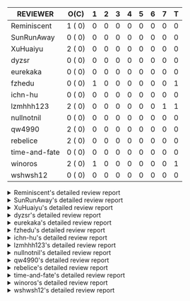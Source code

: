 |   REVIEWER    |  O(C)   | 1 | 2 | 3 | 4 | 5 | 6 | 7 | T |
|---------------|---------|---|---|---|---|---|---|---|---|
| Reminiscent   |  1 ( 0) | 0 | 0 | 0 | 0 | 0 | 0 | 0 | 0 |
| SunRunAway    |  0 ( 0) | 0 | 0 | 0 | 0 | 0 | 0 | 0 | 0 |
| XuHuaiyu      |  2 ( 0) | 0 | 0 | 0 | 0 | 0 | 0 | 0 | 0 |
| dyzsr         |  0 ( 0) | 0 | 0 | 0 | 0 | 0 | 0 | 0 | 0 |
| eurekaka      |  0 ( 0) | 0 | 0 | 0 | 0 | 0 | 0 | 0 | 0 |
| fzhedu        |  0 ( 0) | 1 | 0 | 0 | 0 | 0 | 0 | 0 | 1 |
| ichn-hu       |  0 ( 0) | 0 | 0 | 0 | 0 | 0 | 0 | 0 | 0 |
| lzmhhh123     |  2 ( 0) | 0 | 0 | 0 | 0 | 0 | 0 | 1 | 1 |
| nullnotnil    |  0 ( 0) | 0 | 0 | 0 | 0 | 0 | 0 | 0 | 0 |
| qw4990        |  2 ( 0) | 0 | 0 | 0 | 0 | 0 | 0 | 0 | 0 |
| rebelice      |  2 ( 0) | 0 | 0 | 0 | 0 | 0 | 0 | 0 | 0 |
| time-and-fate |  0 ( 0) | 0 | 0 | 0 | 0 | 0 | 0 | 0 | 0 |
| winoros       |  2 ( 0) | 1 | 0 | 0 | 0 | 0 | 0 | 0 | 1 |
| wshwsh12      |  0 ( 0) | 0 | 0 | 0 | 0 | 0 | 0 | 0 | 0 |


<details> 
  <summary>Reminiscent's detailed review report</summary> 

## To Be Reviewed

|     REPO     |                                                PR                                                | C | LASTED |
|--------------|--------------------------------------------------------------------------------------------------|---|--------|
| docs-cn/6948 | [spm: add description for baseline capture filter](https://github.com/pingcap/docs-cn/pull/6948) |   | 29d17h |


## Reviewed in Last 7 Days

| REPO | PR | C | D | R |
|------|----|---|---|---|


</details> 


<details> 
  <summary>SunRunAway's detailed review report</summary> 

## To Be Reviewed

| REPO | PR | C | LASTED |
|------|----|---|--------|


## Reviewed in Last 7 Days

| REPO | PR | C | D | R |
|------|----|---|---|---|


</details> 


<details> 
  <summary>XuHuaiyu's detailed review report</summary> 

## To Be Reviewed

|     REPO     |                                              PR                                               | C | LASTED  |
|--------------|-----------------------------------------------------------------------------------------------|---|---------|
| docs-cn/5561 | [Add sql optimization-related docs to toc](https://github.com/pingcap/docs-cn/pull/5561)      |   | 213d15h |
| docs-cn/6716 | [sysvar: add doc for tidb-restricted-read-only](https://github.com/pingcap/docs-cn/pull/6716) |   | 63d18h  |


## Reviewed in Last 7 Days

| REPO | PR | C | D | R |
|------|----|---|---|---|


</details> 


<details> 
  <summary>dyzsr's detailed review report</summary> 

## To Be Reviewed

| REPO | PR | C | LASTED |
|------|----|---|--------|


## Reviewed in Last 7 Days

| REPO | PR | C | D | R |
|------|----|---|---|---|


</details> 


<details> 
  <summary>eurekaka's detailed review report</summary> 

## To Be Reviewed

| REPO | PR | C | LASTED |
|------|----|---|--------|


## Reviewed in Last 7 Days

| REPO | PR | C | D | R |
|------|----|---|---|---|


</details> 


<details> 
  <summary>fzhedu's detailed review report</summary> 

## To Be Reviewed

| REPO | PR | C | LASTED |
|------|----|---|--------|


## Reviewed in Last 7 Days

|     REPO      |                                               PR                                                | C | D | R  |
|---------------|-------------------------------------------------------------------------------------------------|---|---|----|
| client-go/309 | [add `skipSwitchPeerLog` in `OnSendFailForTiFlash`](https://github.com/tikv/client-go/pull/309) |   | 1 | 0h |


</details> 


<details> 
  <summary>ichn-hu's detailed review report</summary> 

## To Be Reviewed

| REPO | PR | C | LASTED |
|------|----|---|--------|


## Reviewed in Last 7 Days

| REPO | PR | C | D | R |
|------|----|---|---|---|


</details> 


<details> 
  <summary>lzmhhh123's detailed review report</summary> 

## To Be Reviewed

|    REPO    |                                                         PR                                                         | C | LASTED |
|------------|--------------------------------------------------------------------------------------------------------------------|---|--------|
| tikv/10616 | [copr: fix Max/Min bug when comparing signed and unsigned int64 (#10167)](https://github.com/tikv/tikv/pull/10616) |   | 62d21h |
| tikv/10617 | [copr: fix Max/Min bug when comparing signed and unsigned int64 (#10167)](https://github.com/tikv/tikv/pull/10617) |   | 62d21h |


## Reviewed in Last 7 Days

|    REPO    |                                                        PR                                                        | C | D |   R    |
|------------|------------------------------------------------------------------------------------------------------------------|---|---|--------|
| tikv/10893 | [copr: fix float64 overflow check in plus/minus real function (#10337)](https://github.com/tikv/tikv/pull/10893) | Y | 7 | 14d14h |


</details> 


<details> 
  <summary>nullnotnil's detailed review report</summary> 

## To Be Reviewed

| REPO | PR | C | LASTED |
|------|----|---|--------|


## Reviewed in Last 7 Days

| REPO | PR | C | D | R |
|------|----|---|---|---|


</details> 


<details> 
  <summary>qw4990's detailed review report</summary> 

## To Be Reviewed

|     REPO     |                                                                         PR                                                                          | C | LASTED  |
|--------------|-----------------------------------------------------------------------------------------------------------------------------------------------------|---|---------|
| docs-cn/5561 | [Add sql optimization-related docs to toc](https://github.com/pingcap/docs-cn/pull/5561)                                                            |   | 213d15h |
| parser/1329  | [parser: support ANALYZE TABLE t PREDICATE COLUMNS / COLUMN c1 [, c2] ... and SHOW COLUMN_STATS_USAGE](https://github.com/pingcap/parser/pull/1329) |   | 20d15h  |


## Reviewed in Last 7 Days

| REPO | PR | C | D | R |
|------|----|---|---|---|


</details> 


<details> 
  <summary>rebelice's detailed review report</summary> 

## To Be Reviewed

|     REPO     |                                                                 PR                                                                  | C | LASTED  |
|--------------|-------------------------------------------------------------------------------------------------------------------------------------|---|---------|
| docs/5185    | [sql-statements, information-schema: add `END_TIME` field for table `ANALYZE_STATUS`](https://github.com/pingcap/docs/pull/5185)    |   | 175d17h |
| docs-cn/5916 | [sql-statements, information-schema: add `END_TIME` field for table `ANALYZE_STATUS`](https://github.com/pingcap/docs-cn/pull/5916) |   | 175d17h |


## Reviewed in Last 7 Days

| REPO | PR | C | D | R |
|------|----|---|---|---|


</details> 


<details> 
  <summary>time-and-fate's detailed review report</summary> 

## To Be Reviewed

| REPO | PR | C | LASTED |
|------|----|---|--------|


## Reviewed in Last 7 Days

| REPO | PR | C | D | R |
|------|----|---|---|---|


</details> 


<details> 
  <summary>winoros's detailed review report</summary> 

## To Be Reviewed

|     REPO     |                                                                 PR                                                                  | C | LASTED  |
|--------------|-------------------------------------------------------------------------------------------------------------------------------------|---|---------|
| docs-cn/5916 | [sql-statements, information-schema: add `END_TIME` field for table `ANALYZE_STATUS`](https://github.com/pingcap/docs-cn/pull/5916) |   | 175d17h |
| docs/5783    | [migration: Add information about Vitess to TiDB migration](https://github.com/pingcap/docs/pull/5783)                              |   | 101d5h  |


## Reviewed in Last 7 Days

|    REPO    |                                                  PR                                                   | C | D |   R   |
|------------|-------------------------------------------------------------------------------------------------------|---|---|-------|
| tidb/28204 | [planner, expression: support predicate pushdown for CTE](https://github.com/pingcap/tidb/pull/28204) |   | 1 | 4d19h |


</details> 


<details> 
  <summary>wshwsh12's detailed review report</summary> 

## To Be Reviewed

| REPO | PR | C | LASTED |
|------|----|---|--------|


## Reviewed in Last 7 Days

| REPO | PR | C | D | R |
|------|----|---|---|---|


</details> 


